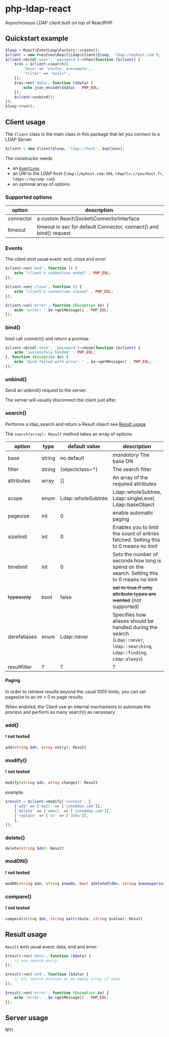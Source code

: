 # php-ldap-react
Asynchronous LDAP client built on top of ReactPHP

## Quickstart example

```php
$loop = React\EventLoop\Factory::create();
$client = new Fneufneu\React\Ldap\Client($loop, 'ldap://myhost.com');
$client->bind('user', 'password')->then(function ($client) {
    $res = $client->search([
        'base' => 'cn=foo, o=example',
        'filter' => 'mail=*',
    ]);
    $res->on('data', function ($data) {
        echo json_encode($data) . PHP_EOL;
    });
    $client->unbind();
});
$loop->run();
```
## Client usage

The `Client` class is the main class in this package that let you connect to
a LDAP Server.

```php
$client = new Client($loop, 'ldap://host', $options);
```

The constructor needs
- an [`EventLoop`](https://github.com/reactphp/event-loop)
- an URI to the LDAP host (`ldap://myhost.com:389`, `ldaptls://yourhost.fr`, `ldaps://mycomp.com`)
- an optional array of options

### Supported options

| option | description |
| ------ | ----------- |
| connector | a custom React\Socket\ConnectorInterface |
| timeout | timeout in sec for default Connector, connect() and bind() request |

### Events

The client emit usual event: end, close and error:

```php
$client->on('end', function () {
    echo "client's connection ended" . PHP_EOL;
});

$client->on('close', function () {
    echo "client's connection closed" . PHP_EOL;
});

$client->on('error', function (Exception $e) {
    echo 'error: '.$e->getMessage() . PHP_EOL;
});
```

### bind()

bind call connect() and return a promise.

```php
$client->bind('toto', 'password')->done(function ($client) {
    echo 'successfuly binded' . PHP_EOL;
}, function (Exception $e) {
    echo 'bind failed with error: ' . $e->getMessage() . PHP_EOL;
});
```

### unbind()

Send an unbind() request to the server.

The server will usually disconnect the client just after.

### search()

Performs a ldap_search and return a Result object see [Result usage](#result-usage)

The `search(array): Result` method takes an array of options.

| option | type | default value | description |
| ------ | ---- | ------- | ------ |
| base | string | no default | *mandatory* The base DN |
| filter | string | (objectclass=*) | The search filter |
| attributes | array | [] | An array of the required attributes |
| scope | enum | Ldap::wholeSubtree | Ldap::wholeSubtree, Ldap::singleLevel, Ldap::baseObject |
| pagesize | int | 0 | enable automatic paging |
| sizelimit | int | 0 | Enables you to limit the count of entries fetched. Setting this to 0 means no limit |
| timelimit | int | 0 | Sets the number of seconds how long is spend on the search. Setting this to 0 means no limit |
| ~~typesonly~~ | bool | false | ~~set to true if only attribute types are wanted~~ (not supported) |
| derefaliases | enum | Ldap::never | Specifies how aliases should be handled during the search (`Ldap::never`, `ldap::searching`, `Ldap::finding`, `Ldap:always`) |
| resultfilter | ? | ? | ? |

#### Paging

In order to retrieve results beyond the usual 1000 limits, you can set pagesize to an int > 0 to page results.

When enabled, the Client use an internal mechanisms to automate the process and perform as many search() as necessary.

### add()

:heavy_exclamation_mark: **not tested**

```php
add(string $dn, array entry): Result
```

### modify()

:heavy_exclamation_mark: **not tested**

```php
modify(string $dn, array changes): Result
```

example:

```php
$result = $client->modify('cn=test', [
    ['add' => ['mail' => ['john@doe.com']],
    ['delete' => ['email' => ['john@doe.com']],
    ['replace' => ['sn' => ['John']],
    ],
]);
```

### delete()

```php
delete(string $dn): Result
```

### modDN()

:heavy_exclamation_mark: **not tested**

```php
modDN(string $dn, string $newDn, bool $deleteOldDn, string $newSuperior): Result
```

### compare()

:heavy_exclamation_mark: **not tested**

```php
compare(string $dn, string $attribute, string $value): Result
```

## Result usage

`Result` emit usual event: data, end and error:

```php
$result->on('data', function ($data) {
    // one search entry
});

$result->on('end', function ($data) {
    // all search entries or an empty array if none
});

$result->on('error', function (Exception $e) {
    echo 'error: '.$e->getMessage() . PHP_EOL;
});
```

## Server usage

NYI
